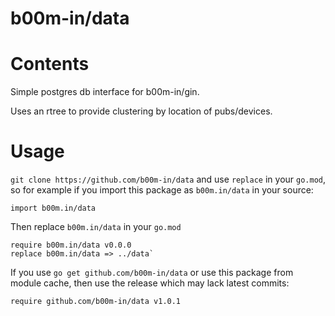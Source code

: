 # b00m-in/data

# Contents

Simple postgres db interface for b00m-in/gin.

Uses an rtree to provide clustering by location of pubs/devices.

# Usage

`git clone https://github.com/b00m-in/data` and use `replace` in your `go.mod`, so for example if you import this package as `b00m.in/data` in your source:

`import b00m.in/data` 

Then replace `b00m.in/data` in your `go.mod`

```
require b00m.in/data v0.0.0
replace b00m.in/data => ../data` 
```

If you use `go get github.com/b00m-in/data` or use this package from module cache, then use the release which may lack latest commits:

```
require github.com/b00m-in/data v1.0.1 
```
